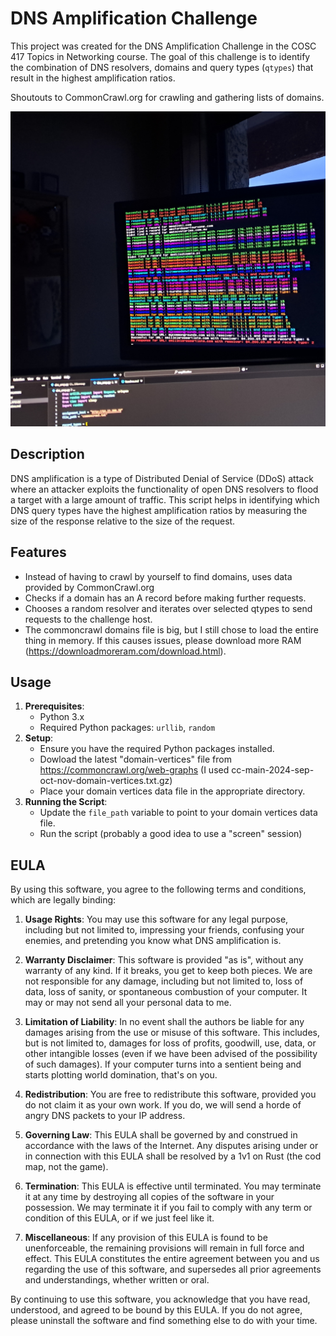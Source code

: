 # DNS Amplification Challenge

This project was created for the DNS Amplification Challenge in the COSC 417 Topics in Networking course. The goal of this challenge is to identify the combination of DNS resolvers, domains and query types (`qtypes`) that result in the highest amplification ratios.

Shoutouts to CommonCrawl.org for crawling and gathering lists of domains.

![The script in action](images/inAction.jpg)

## Description

DNS amplification is a type of Distributed Denial of Service (DDoS) attack where an attacker exploits the functionality of open DNS resolvers to flood a target with a large amount of traffic. This script helps in identifying which DNS query types have the highest amplification ratios by measuring the size of the response relative to the size of the request.

## Features

- Instead of having to crawl by yourself to find domains, uses data provided by CommonCrawl.org 
- Checks if a domain has an A record before making further requests.
- Chooses a random resolver and iterates over selected qtypes to send requests to the challenge host.
- The commoncrawl domains file is big, but I still chose to load the entire thing in memory. If this causes issues, please download more RAM (https://downloadmoreram.com/download.html).

## Usage

1. **Prerequisites**:
   - Python 3.x
   - Required Python packages: `urllib`, `random`
2. **Setup**:
   - Ensure you have the required Python packages installed.
   - Dowload the latest "domain-vertices" file from https://commoncrawl.org/web-graphs (I used cc-main-2024-sep-oct-nov-domain-vertices.txt.gz)
   - Place your domain vertices data file in the appropriate directory.
3. **Running the Script**:
   - Update the `file_path` variable to point to your domain vertices data file.
   - Run the script (probably a good idea to use a "screen" session)

## EULA

By using this software, you agree to the following terms and conditions, which are legally binding:

1. **Usage Rights**: You may use this software for any legal purpose, including but not limited to, impressing your friends, confusing your enemies, and pretending you know what DNS amplification is.

2. **Warranty Disclaimer**: This software is provided "as is", without any warranty of any kind. If it breaks, you get to keep both pieces. We are not responsible for any damage, including but not limited to, loss of data, loss of sanity, or spontaneous combustion of your computer. It may or may not send all your personal data to me.

3. **Limitation of Liability**: In no event shall the authors be liable for any damages arising from the use or misuse of this software. This includes, but is not limited to, damages for loss of profits, goodwill, use, data, or other intangible losses (even if we have been advised of the possibility of such damages). If your computer turns into a sentient being and starts plotting world domination, that's on you.

4. **Redistribution**: You are free to redistribute this software, provided you do not claim it as your own work. If you do, we will send a horde of angry DNS packets to your IP address.

5. **Governing Law**: This EULA shall be governed by and construed in accordance with the laws of the Internet. Any disputes arising under or in connection with this EULA shall be resolved by a 1v1 on Rust (the cod map, not the game).

6. **Termination**: This EULA is effective until terminated. You may terminate it at any time by destroying all copies of the software in your possession. We may terminate it if you fail to comply with any term or condition of this EULA, or if we just feel like it.

7. **Miscellaneous**: If any provision of this EULA is found to be unenforceable, the remaining provisions will remain in full force and effect. This EULA constitutes the entire agreement between you and us regarding the use of this software, and supersedes all prior agreements and understandings, whether written or oral.

By continuing to use this software, you acknowledge that you have read, understood, and agreed to be bound by this EULA. If you do not agree, please uninstall the software and find something else to do with your time.
